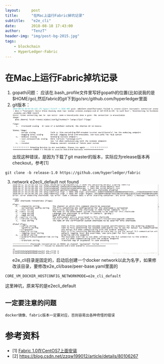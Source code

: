 ```yaml
---
layout:     post
title:      "在Mac上运行Fabric掉坑记录"
subtitle:   "e2e_cli"
date:       2018-08-18 17:43:00
author:     "TenzT"
header-img: "img/post-bg-2015.jpg"
tags:
    - blockchain
    - HyperLedger-Fabric
---
```


# 在Mac上运行Fabric掉坑记录
1. gopath问题：
应该在.bash_profile文件里写好gopath的位置(比如说我的是$HOME/go),然后fabric的git下到go/src/github.com/hyperledger里面
2. git版本：
![](https://raw.githubusercontent.com/TenzT/TenzT.github.io/master/img_markdown/fabric/DEBU003.png)
出现这种错误，是因为下载了git master的版本，实际应为release版本再checkout，参考[1]
```
git clone -b release-1.0 https://github.com/hyperledger/fabric  
```

3. network e2ecli_default not found
![](https://raw.githubusercontent.com/TenzT/TenzT.github.io/master/img_markdown/fabric/DEBU006.png)
e2e_cli目录是固定的，启动后创建一个docker network以此为名字，如果修改该目录，要修改e2e_cli/base/peer-base.yaml里面的
```
CORE_VM_DOCKER_HOSTCONFIG_NETWORKMODE=e2e_cli_default
```

这里神坑，原来写的是e2ecli_default

## 一定要注意的问题
`docker镜像、fabric版本一定要对应，否则容易出各种奇怪的错误`


# 参考资料
- [1] <a href=http://www.rendoumi.com/fabric-1-0zai-centos-7shang-mian-de-an-zhuang>Fabric 1.0在CentOS7上面安装</a>
- [2] https://blog.csdn.net/zzqw199012/article/details/80106267
